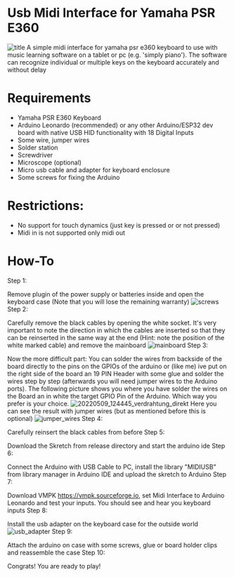 # Usb Midi Interface for Yamaha PSR E360
![title](https://github.com/user-attachments/assets/5e19b155-ed9c-4c62-a946-06533dfe7f22)
A simple midi interface for yamaha psr e360 keyboard to use with music learning software on a tablet or pc (e.g. 'simply piano'). 
The software can recognize individual or multiple keys on the keyboard
 accurately and without delay

# Requirements
* Yamaha PSR E360 Keyboard
* Arduino Leonardo (recommended) or any other Arduino/ESP32 dev board with native USB HID functionality with 18 Digital Inputs
* Some wire, jumper wires
* Solder station
* Screwdriver
* Microscope (optional)
* Micro usb cable and adapter for keyboard enclosure
* Some screws for fixing the Arduino

# Restrictions:
* No support for touch dynamics (just key is pressed or or not pressed)
* Midi in is not supported only midi out

# How-To
Step 1: 

Remove plugin of the power supply or batteries inside and open the keyboard case (Note that you will lose the remaining warranty) ![screws](https://github.com/user-attachments/assets/bbcd0ccd-3c16-4224-841f-c1229925b69e)
Step 2: 

Carefully remove the black cables by opening the white socket. It's very important to note the direction in which the cables are inserted so that they can be reinserted in the same way at the end (Hint: note the position of the white marked cable) and remove the mainboard  ![mainboard](https://github.com/user-attachments/assets/5ffe689c-2cd0-464d-83ab-ce3d05781627)
Step 3: 

Now the more difficult part: You can solder the wires from backside of the board directly to the pins on the GPIOs of the arduino or (like me) ive put on the right side of the board an 19 PIN Header with some glue and solder the wires step by step (afterwards you will need jumper wires to the Arduino ports). The following picture shows you where you have solder the wires on the Board an in white the target GPIO Pin of the Arduino. Which way you prefer is your choice. ![20220509_124445_verdrahtung_direkt](https://github.com/user-attachments/assets/9adffc1d-a2fc-4815-8e37-f4350df06015) Here you can see the result with jumper wires (but as mentioned before this is optional) ![jumper_wires](https://github.com/user-attachments/assets/0a221dd5-db40-4e67-966b-9aded31f5ab2)
Step 4: 

Carefully reinsert the black cables from before 
Step 5: 

Download the Skretch from release directory and start the arduino ide
Step 6: 

Connect the Arduino with USB Cable to PC, install the library "MIDIUSB" from library manager in Arduino IDE and upload the skretch to Arduino 
Step 7: 

Download VMPK https://vmpk.sourceforge.io, set Midi Interface to Arduino Leonardo and test your inputs. You should see and hear you keyboard inputs
Step 8: 

Install the usb adapter on the keyboard case for the outside world ![usb_adapter](https://github.com/user-attachments/assets/a71c92b3-18c8-4a13-b470-ad198eb77fa7)
Step 9: 

Attach the arduino on case with some screws, glue or board holder clips and reassemble the case
Step 10: 

Congrats! You are ready to play!

